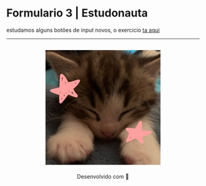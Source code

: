 # Formulario 3 | Estudonauta

estudamos alguns botões de input novos, o exercicio [ta aqui](https://formulario-3-estudonauta.netlify.app/)

---
<h2 align="center">
  <img src="../../img/catzinho.jpg" width="300">
</h2>
<p align="center">
Desenvolvido com 🧡
</p>